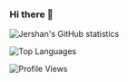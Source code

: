 ### Hi there 👋
![Jershan's GitHub statistics](https://github-readme-stats.vercel.app/api?username=krmagnumopus&theme=algolia&count_private=true&show_icons=true)

![Top Languages](https://github-readme-stats.vercel.app/api/top-langs/?username=krmagnumopus&theme=algolia&count_private=true&langs_count=4)

![Profile Views](https://komarev.com/ghpvc/?username=krmagnumopus)

<!--
**krmagnumopus/krmagnumopus** is a ✨ _special_ ✨ repository because its `README.md` (this file) appears on your GitHub profile.

Here are some ideas to get you started:

- 🔭 I’m currently working on ...
- 🌱 I’m currently learning ...
- 👯 I’m looking to collaborate on ...
- 🤔 I’m looking for help with ...
- 💬 Ask me about ...
- 📫 How to reach me: ...
- 😄 Pronouns: ...
- ⚡ Fun fact: ...
-->

